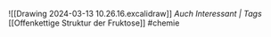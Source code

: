 
![[Drawing 2024-03-13 10.26.16.excalidraw]]
*Auch Interessant | Tags*
[[Offenkettige Struktur der Fruktose]]
#chemie  